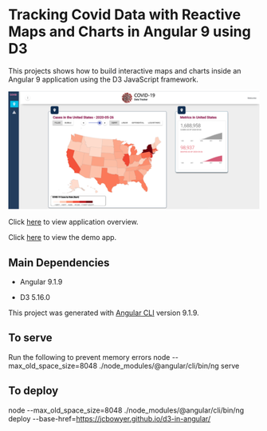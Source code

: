 # Tracking Covid Data with Reactive Maps and Charts in Angular 9 using D3

This projects shows how to build interactive maps and charts inside an Angular 9 application using the D3 JavaScript framework.

![GitHub Preview](/images/preview.png)

Click [here](https://medium.com/@johncbowyer/covid-19-maps-in-angular-9-using-d3-js-b14843795a0c) to view application overview.

Click [here](https://jcbowyer.github.io/d3-in-angular/) to view the demo app.

## Main Dependencies

- Angular 9.1.9

- D3 5.16.0


This project was generated with [Angular CLI](https://github.com/angular/angular-cli) version 9.1.9.

## To serve
Run the following to prevent memory errors
node --max_old_space_size=8048 ./node_modules/@angular/cli/bin/ng serve  

## To deploy
node --max_old_space_size=8048 ./node_modules/@angular/cli/bin/ng deploy --base-href=https://jcbowyer.github.io/d3-in-angular/
